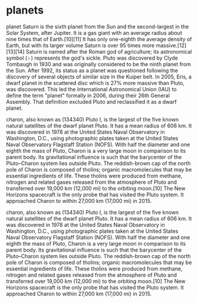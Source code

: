 # planets
planet
Saturn is the sixth planet from the Sun and the second-largest in the Solar System, after Jupiter. It is a gas giant with an average radius about nine times that of Earth.[10][11] It has only one-eighth the average density of Earth, but with its larger volume Saturn is over 95 times more massive.[12][13][14] Saturn is named after the Roman god of agriculture; its astronomical symbol (♄) represents the god's sickle.
Pluto was discovered by Clyde Tombaugh in 1930 and was originally considered to be the ninth planet from the Sun. After 1992, its status as a planet was questioned following the discovery of several objects of similar size in the Kuiper belt. In 2005, Eris, a dwarf planet in the scattered disc which is 27% more massive than Pluto, was discovered. This led the International Astronomical Union (IAU) to define the term "planet" formally in 2006, during their 26th General Assembly. That definition excluded Pluto and reclassified it as a dwarf planet.


charon, also known as (134340) Pluto I, is the largest of the five known natural satellites of the dwarf planet Pluto. It has a mean radius of 606 km. It was discovered in 1978 at the United States Naval Observatory in Washington, D.C., using photographic plates taken at the United States Naval Observatory Flagstaff Station (NOFS).
With half the diameter and one eighth the mass of Pluto, Charon is a very large moon in comparison to its parent body. Its gravitational influence is such that the barycenter of the Pluto–Charon system lies outside Pluto.
The reddish-brown cap of the north pole of Charon is composed of tholins; organic macromolecules that may be essential ingredients of life. These tholins were produced from methane, nitrogen and related gases released from the atmosphere of Pluto and transferred over 19,000 km (12,000 mi) to the orbiting moon.[10]
The New Horizons spacecraft is the only probe that has visited the Pluto system. It approached Charon to within 27,000 km (17,000 mi) in 2015.

charon, also known as (134340) Pluto I, is the largest of the five known natural satellites of the dwarf planet Pluto. It has a mean radius of 606 km. It was discovered in 1978 at the United States Naval Observatory in Washington, D.C., using photographic plates taken at the United States Naval Observatory Flagstaff Station (NOFS).
With half the diameter and one eighth the mass of Pluto, Charon is a very large moon in comparison to its parent body. Its gravitational influence is such that the barycenter of the Pluto–Charon system lies outside Pluto.
The reddish-brown cap of the north pole of Charon is composed of tholins; organic macromolecules that may be essential ingredients of life. These tholins were produced from methane, nitrogen and related gases released from the atmosphere of Pluto and transferred over 19,000 km (12,000 mi) to the orbiting moon.[10]
The New Horizons spacecraft is the only probe that has visited the Pluto system. It approached Charon to within 27,000 km (17,000 mi) in 2015.
